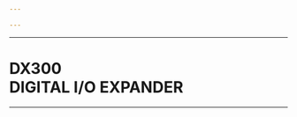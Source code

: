 ```yaml
---

---
```


----

# DX300 <br>DIGITAL I/O EXPANDER

----

<TwoCols>
<template #left>

<WideSubtitleBlock>DESCRIPTION</WideSubtitleBlock>

Control the world with the DX300 digital I/O expander! This unique and useful part can read or write up to three on/off signals at once over simple I/O or XBus.

It is sure to find its ideal application in answering many of your control and signal processing needs. Contact us to request samples.

<WideSubtitleBlock>PIN CONFIGURATION</WideSubtitleBlock>

<ImgContainer src="/images/18.webp" alt="DX300" />

_NOTE: At any given time, the DX300 is either in **input mode** or **output mode**. Writing an XBus value to the DX300 will put its simple I/O pins into **output mode** with the specified output values.
Reading an XBus value from the DX300 will put its pins into **input mode**, clearing any previously set output values._

</template>
<template #right>

<WideSubtitleBlock>USAGE</WideSubtitleBlock>

- **Write** a 3-digit number to any XBus pin to change the state of the simple I/O pins. The three digits of the value written will be used to turn the simple I/O pins on (100) or off (0) depending on if the digit is a 1 or a 0.

- **Read** from any XBus pin to get a 3-digit number that captures the state of the simple I/O pins. The digits of the resulting XBus value will be set to either a 1 or a 0 depending on if the simple I/O pin is on (100) or off (0).

- When representing the state of the simple I/O pins, the value in the ones column corresponds to p0, while the tens column corresponds to p1, and the hundreds column corresponds to p2.


<WideSubtitleBlock>EXAMPLE TABLE</WideSubtitleBlock>

<div class="--flex --justify-center">

| XBus Value | p0  | p1  | p2  |
|:----------:|:---:|:---:|:---:|
|    100     |  0  |  0  | 100 |
|    011     | 100 | 100 |  0  |
|    000     |  0  |  0  |  0  |
</div>

</template>
</TwoCols>